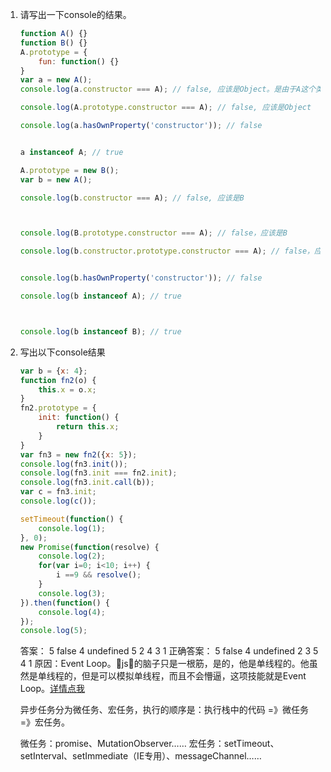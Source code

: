1. 请写出一下console的结果。
    ```javascript
    function A() {}
    function B() {}
    A.prototype = {
        fun: function() {}
    }
    var a = new A();
    console.log(a.constructor === A); // false, 应该是Object。是由于A这个类使用了他自身的一个新对象重写与定义的A.prototype对象。这个新定义的原型对象不含有constructor属性。因此，A的实例也不含有constructor属性。

    console.log(A.prototype.constructor === A); // false, 应该是Object

    console.log(a.hasOwnProperty('constructor')); // false


    a instanceof A; // true

    A.prototype = new B();
    var b = new A();

    console.log(b.constructor === A); // false, 应该是B 
    


    console.log(B.prototype.constructor === A); // false，应该是B

    console.log(b.constructor.prototype.constructor === A); // false，应该是B


    console.log(b.hasOwnProperty('constructor')); // false

    console.log(b instanceof A); // true
    


    console.log(b instanceof B); // true
    ```
2. 写出以下console结果
    ```javascript
    var b = {x: 4};
    function fn2(o) {
        this.x = o.x;
    }
    fn2.prototype = {
        init: function() {
            return this.x;
        }
    }
    var fn3 = new fn2({x: 5});
    console.log(fn3.init());
    console.log(fn3.init === fn2.init);
    console.log(fn3.init.call(b));
    var c = fn3.init;
    console.log(c());
    
    setTimeout(function() {
        console.log(1);
    }, 0);
    new Promise(function(resolve) {
        console.log(2);
        for(var i=0; i<10; i++) {
            i ==9 && resolve();
        }
        console.log(3);
    }).then(function() {
        console.log(4);
    });
    console.log(5);
    ```
    答案：
    5
    false
    4
    undefined
    5
    2
    4
    3
    1
    正确答案：
    5
    false
    4
    undefined
    2
    3
    5
    4
    1
    原因：Event Loop。js的脑子只是一根筋，是的，他是单线程的。他虽然是单线程的，但是可以模拟单线程，而且不会懵逼，这项技能就是Event Loop。[详情点我](https://juejin.im/entry/5b6967e2518825620f5803e3)

    异步任务分为微任务、宏任务，执行的顺序是：执行栈中的代码 =》微任务 =》宏任务。

    微任务：promise、MutationObserver……
    宏任务：setTimeout、setInterval、setImmediate（IE专用）、messageChannel……